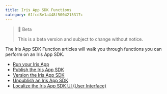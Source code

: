 ```yaml
---
title: Iris App SDK Functions
category: 61fcd8e1a448f5004215317c
---
```


> 🚧 Beta
> 
> This is a beta version and subject to change without notice.

The Iris App SDK Function articles will walk you through functions you can perform on an Iris App SDK.

- [Run your Iris App](https://developers.trackunit.com/docs/running-the-iris-app-sdk)
- [Publish the Iris App SDK](https://developers.trackunit.com/docs/iris-app-publish)
- [Version the Iris App SDK](https://developers.trackunit.com/docs/version-your-app)
- [Unpublish an Iris App SDK](https://developers.trackunit.com/docs/unpublish-your-app)
- [Localize the Iris App SDK UI (User Interface)](https://developers.trackunit.com/docs/localize-the-ui)